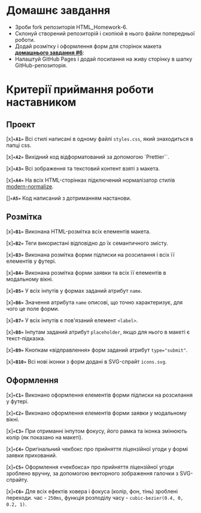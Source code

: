 # Домашнє завдання

- Зроби fork репозиторія HTML_Homework-6.
- Склонуй створений репозиторій і скопіюй в нього файли попередньої роботи.
- Додай розмітку і оформлення форм для сторінок макета **[домашнього завдання #6](https://www.figma.com/file/1ehrLBauvVFu4mVhxsHzyZ/Web-Studio-(Version-2.1)?node-id=1%3A4613)**:
- Налаштуй GitHub Pages і додай посилання на живу сторінку в шапку GitHub-репозиторія.

# Критерії приймання роботи наставником

## Проект

[x]**`«A1»`** Всі стилі написані в одному файлі `styles.css`, який знаходиться в папці css.

[x]**`«A2»`** Вихідний код відформатований за допомогою `Prettier``.

[x]**`«A3»`** Всі зображення та текстовий контент взяті з макета.

[x]**`«A4»`** На всіх HTML-сторінках підключений нормалізатор стилів [modern-normalize](https://github.com/sindresorhus/modern-normalize).

[]**`«A5»`** Код написаний з дотриманням настанови.

## Розмітка

[x]**`«B1»`** Виконана HTML-розмітка всіх елементів макета.

[x]**`«B2»`** Теги використані відповідно до їх семантичного змісту.

[x]**`«B3»`** Виконана розмітка форми підписки на розсилання і всіх її елементів у футері.

[x]**`«B4»`** Виконана розмітка форми заявки та всіх її елементів в модальному вікні.

[x]**`«B5»`** У всіх інпутів у формах заданий атрибут `name`.

[x]**`«B6»`** Значення атрибута `name` описові, що точно характеризує, для чого це поле форми.

[x]**`«B7»`** У всіх інпутів є пов'язаний елемент `<label>`.

[x]**`«B8»`** Інпутам заданий атрибут `placeholder`, якщо для нього в макеті є текст-підказка.

[x]**`«B9»`** Кнопкам «відправлення» форм заданий атрибут `type="submit"`.

[x]**`«B10»`** Всі нові іконки з форм додані в SVG-спрайт `icons.svg`.

## Оформлення

[x]**`«C1»`** Виконано оформлення елементів форми підписки на розсилання у футері.

[x]**`«C2»`** Виконано оформлення елементів форми заявки у модальному вікні.

[x]**`«C3»`** При отриманні інпутом фокусу, його рамка та іконка змінюють колір (як показано на макеті).

[x]**`«C4»`** Оригінальний чекбокс про прийняття ліцензійної угоди у формі заявки прихований.

[x]**`«C5»`** Оформлення «чекбокса» про прийняття ліцензійної угоди зроблено вручну, за допомогою векторного зображення галочки з SVG-спрайту.

[x]**`«C6»`** Для всіх ефектів ховера і фокуса (колір, фон, тінь) зроблені переходи. час - `250ms`, функція розподілу часу - `cubic-bezier(0.4, 0, 0.2, 1)`.
